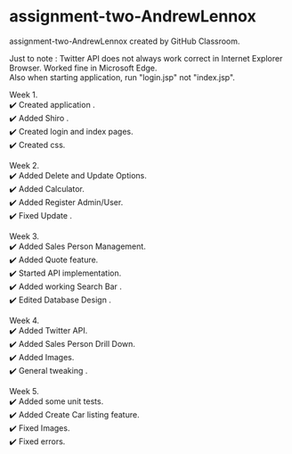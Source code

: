# assignment-two-AndrewLennox
assignment-two-AndrewLennox created by GitHub Classroom.  

Just to note : Twitter API does not always work correct in Internet Explorer Browser. Worked fine in Microsoft Edge.  
Also when starting application, run "login.jsp" not "index.jsp".  

Week 1.  
:heavy_check_mark: Created application .  
:heavy_check_mark: Added Shiro .  
:heavy_check_mark: Created login and index pages.  
:heavy_check_mark: Created css.  

Week 2.  
:heavy_check_mark: Added Delete and Update Options.  
:heavy_check_mark: Added Calculator.  
:heavy_check_mark: Added Register Admin/User.  
:heavy_check_mark: Fixed Update .  

Week 3.  
:heavy_check_mark: Added Sales Person Management.  
:heavy_check_mark: Added Quote feature.  
:heavy_check_mark: Started API implementation.  
:heavy_check_mark: Added working Search Bar .  
:heavy_check_mark: Edited Database Design . 

Week 4.    
:heavy_check_mark: Added Twitter API.  
:heavy_check_mark: Added Sales Person Drill Down.  
:heavy_check_mark: Added Images.  
:heavy_check_mark: General tweaking .  
  
Week 5.    
:heavy_check_mark: Added some unit tests.  
:heavy_check_mark: Added Create Car listing feature.  
:heavy_check_mark: Fixed Images.  
:heavy_check_mark: Fixed errors.  
  
